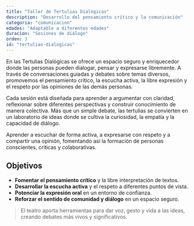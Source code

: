 ```yaml
---
title: "Taller de Tertulias Dialógicas"
description: "Desarrollo del pensamiento crítico y la comunicación"
categoria: "comunicacion"
edades: "Adaptable a diferentes edades"
duracion: "Sesiones de diálogo"
orden: 3
id: "tertulias-dialogicas"
---
```


En las Tertulias Dialógicas se ofrece un espacio seguro y enriquecedor donde las personas pueden dialogar, pensar y expresarse libremente. A través de conversaciones guiadas y debates sobre temas diversos, promovemos el pensamiento crítico, la escucha activa, la libre expresión y el respeto por las opiniones de las demás personas.

Cada sesión está diseñada para aprender a argumentar con claridad, reflexionar sobre diferentes perspectivas y construir conocimiento de manera colectiva. Más que un simple debate, las tertulias se convierten en un laboratorio de ideas donde se cultiva la curiosidad, la empatía y la capacidad de diálogo.

Aprender a escuchar de forma activa, a expresarse con respeto y a compartir una opinión, fomentando así la formación de personas conscientes, críticas y colaborativas.

## Objetivos

- **Fomentar el pensamiento crítico** y la libre interpretación de textos.
- **Desarrollar la escucha activa** y el respeto a diferentes puntos de vista.
- **Potenciar la expresión oral** en un entorno de confianza.
- **Reforzar el sentido de comunidad y diálogo** en un espacio seguro.

> El teatro aporta herramientas para dar voz, gesto y vida a las ideas, creando debates más vivos y significativos.
